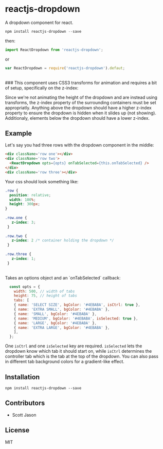 # reactjs-dropdown

A dropdown component for react.
```js
npm install reactjs-dropdown --save
```
then:
```js
import ReactDropdown from 'reactjs-dropdown';
```
or
```js
var ReactDropdown = require('reactjs-dropdown').defaut;
```
<br>
### This component uses CSS3 transforms for animation and requires a bit of setup, specifically on the z-index: 

Since we're not animating the height of the dropdown and are instead using transforms, the z-index property of the surrounding containers must be set appropriatly. Anything above the dropdown should have a higher z-index property to ensure the dropdown is hidden when it slides up (not showing). Additionaly, elements below the dropdown should have a lower z-index.

## Example

Let's say you had three rows with the dropdown component in the middle:

```html
<div className='row one'></div>
<div className='row two'>
  <ReactDropdown opts={opts} onTabSelected={this.onTabSelected} />
</div>
<div className='row three'></div>
```

Your css should look something like:

```css
.row {
  position: relative;
  width: 100%;
  height: 300px;
}
  
.row.one {
   z-index: 3;
 }
 
.row.two {
   z-index: 2 /* container holding the dropdown */
 }
 
.row.three {
   z-index: 1;
 } 
```


<br>
Takes an options object and an `onTabSelected` callback:

```js
  const opts = {
    width: 500, // width of tabs
    height: 75, // height of tabs
    tabs: [
    { name: 'SELECT SIZE', bgColor: '#4EBABA', isCtrl: true },
    { name: 'EXTRA SMALL', bgColor: '#4EBABA' }, 
    { name: 'SMALL', bgColor: '#4EBABA' }, 
    { name: 'MEDIUM', bgColor: '#4EBABA', isSelected: true }, 
    { name: 'LARGE', bgColor: '#4EBABA' },
    { name: 'EXTRA LARGE', bgColor: '#4EBABA' },
    ],
  };
```

One `isCtrl` and one `isSelected` key are required. `isSelected` lets the dropdown know which tab it should start on, while `isCtrl` determines the controller tab which is the tab at the top of the dropdown. You can also pass in different tab background colors for a gradient-like effect.

## Installation

```npm install reactjs-dropdown --save```

## Contributors
* Scott Jason

## License

MIT
